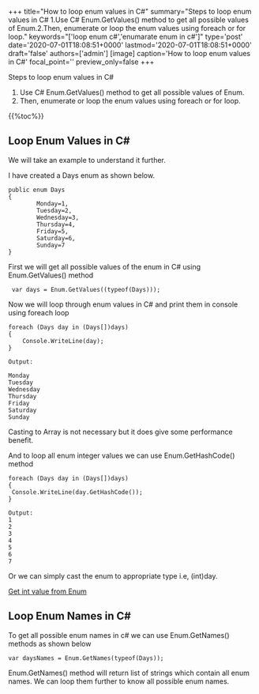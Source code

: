 +++
title="How to loop enum values in C#"
summary="Steps to loop enum values in C# 1.Use C# Enum.GetValues() method to get all possible values of Enum.2.Then, enumerate or loop the enum values using foreach or for loop."
keywords="['loop enum c#','enumarate enum in c#']"
type='post'
date='2020-07-01T18:08:51+0000'
lastmod='2020-07-01T18:08:51+0000'
draft='false'
authors=['admin']
[image]
caption='How to loop enum values in C#'
focal_point=''
preview_only=false
+++

Steps to loop enum values in C#

1. Use C# Enum.GetValues() method to get all possible values of Enum.
2. Then, enumerate or loop the enum values using foreach or for loop. 

{{%toc%}}

## Loop Enum Values in C# 

We will take an example to understand it further.

I have created a Days enum as shown below.

```
public enum Days
{
        Monday=1,
        Tuesday=2,
        Wednesday=3,
        Thursday=4,
        Friday=5,
        Saturday=6,
        Sunday=7
}
```

First we will get all possible values of the enum in C# using Enum.GetValues() method 

```
 var days = Enum.GetValues((typeof(Days)));
```

Now we will loop through enum values in C# and print them in console using foreach loop

```
foreach (Days day in (Days[])days)
{
    Console.WriteLine(day);
}

Output:

Monday
Tuesday
Wednesday
Thursday
Friday
Saturday
Sunday

```

Casting to Array is not necessary but it does give some performance benefit.

And to loop all enum integer values we can use Enum.GetHashCode() method

```
foreach (Days day in (Days[])days)
{
 Console.WriteLine(day.GetHashCode());
}

Output:
1 
2
3
4
5
6
7
```

Or we can simply cast the enum to appropriate type i.e, (int)day.

[Get int value from Enum](https://www.arungudelli.com/tutorial/c-sharp/get-int-value-from-enum-c-sharp-example/)

## Loop Enum Names in C# 

To get all possible enum names in c# we can use Enum.GetNames() methods as shown below

```
var daysNames = Enum.GetNames(typeof(Days));
```

Enum.GetNames() method will return list of strings which contain all enum names.
We can loop them further to know all possible enum names.
